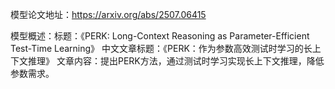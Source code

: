 模型论文地址：https://arxiv.org/abs/2507.06415

模型概述：标题：《PERK: Long-Context Reasoning as Parameter-Efficient Test-Time Learning》
中文文章标题：《PERK：作为参数高效测试时学习的长上下文推理》
文章内容：提出PERK方法，通过测试时学习实现长上下文推理，降低参数需求。
